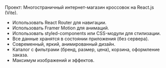 <!-- Use this file to provide workspace-specific custom instructions to Copilot. For more details, visit https://code.visualstudio.com/docs/copilot/copilot-customization#_use-a-githubcopilotinstructionsmd-file -->

Проект: Многостраничный интернет-магазин кроссовок на React.js (Vite).
- Использовать React Router для навигации.
- Использовать Framer Motion для анимаций.
- Использовать styled-components или CSS-модули для стилизации.
- Все данные хранятся в состоянии приложения (без сервера).
- Современный, яркий, анимированный дизайн.
- Каталог с фильтрами (бренд, размер, цена), корзина, оформление заказа.
- Максимум изображений и эффектов.

